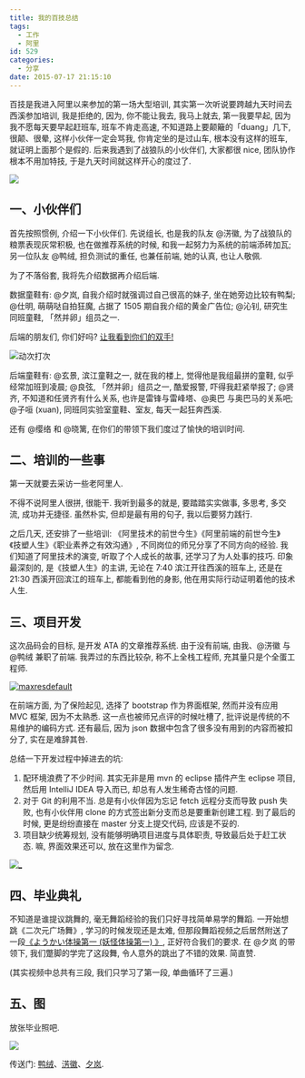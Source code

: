 ```yaml
---
title: 我的百技总结
tags:
  - 工作
  - 阿里
id: 529
categories:
  - 分享
date: 2015-07-17 21:15:10
---
```


百技是我进入阿里以来参加的第一场大型培训, 其实第一次听说要跨越九天时间去西溪参加培训, 我是拒绝的, 因为, 你不能让我去, 我马上就去, 第一我要早起, 因为我不愿每天要早起赶班车, 班车不肯走高速, 不知道路上要颠簸的「duang」几下, 很颠、很晕, 这样小伙伴一定会骂我, 你肯定坐的是过山车, 根本没有这样的班车, 就证明上面那个是假的. 后来我遇到了战狼队的小伙伴们, 大家都很 nice, 团队协作根本不用加特技, 于是九天时间就这样开心的度过了.

[![](http://img.beamnote.com/2015/alibaba-xixi.jpg)](http://img.beamnote.com/2015/alibaba-xixi.jpg)<!-- more -->

## 一、小伙伴们

首先按照惯例, 介绍一下小伙伴们. 先说组长, 也是我的队友 @淓徽, 为了战狼队的粮票表现灰常积极, 也在做推荐系统的时候, 和我一起努力为系统的前端添砖加瓦; 另一位队友 @鸭绒, 担负测试的重任, 也兼任前端, 她的认真, 也让人敬佩.

为了不落俗套, 我将先介绍数据再介绍后端.

数据童鞋有: @夕岚, 自我介绍时就强调过自己很高的妹子, 坐在她旁边比较有鸭梨; @仕明, 萌萌哒自拍狂魔, 占据了 1505 期自我介绍的黄金广告位; @沁钊, 研究生同班童鞋, 「然并卵」组员之一.

后端的朋友们, 你们好吗? [让我看到你们的双手\!](http://music.163.com/#/song?id=31185019)

![动次打次](http://img3.tbcdn.cn/L1/461/1/3824ec8be28c0999e44b7a55814250bb6417b929)

后端童鞋有: @玄景, 滨江童鞋之一, 就在我的楼上, 觉得他是我组最拼的童鞋, 似乎经常加班到凌晨; @良弦, 「然并卵」组员之一, 酷爱报警, 吓得我赶紧举报了; @贤齐, 不知道和任贤齐有什么关系, 也许是雷锋与雷峰塔、@奥巴 与奥巴马的关系吧; @子咺 (xuan), 同班同实验室童鞋、室友, 每天一起狂奔西溪.

还有 @缨络 和 @晓篱, 在你们的带领下我们度过了愉快的培训时间.

## 二、培训的一些事

第一天就要去采访一些老阿里人.

不得不说阿里人很拼, 很能干. 我听到最多的就是, 要踏踏实实做事, 多思考, 多交流, 成功并无捷径. 虽然朴实, 但却是最有用的句子, 我以后要努力践行.

之后几天, 还安排了一些培训: 《阿里技术的前世今生》《阿里前端的前世今生》《技塑人生》《职业素养之有效沟通》, 不同岗位的师兄分享了不同方向的经验. 我们知道了阿里技术的演变, 听取了个人成长的故事, 还学习了为人处事的技巧. 印象最深刻的, 是《技塑人生》的主讲, 无论在 7:40 滨江开往西溪的班车上, 还是在 21:30 西溪开回滨江的班车上, 都能看到他的身影, 他在用实际行动证明着他的技术人生.

## 三、项目开发

这次品码会的目标, 是开发 ATA 的文章推荐系统. 由于没有前端, 由我、@淓徽 与 @鸭绒 兼职了前端. 我弄过的东西比较杂, 称不上全栈工程师, 充其量只是个全蛋工程师.

[![maxresdefault](http://img1.tbcdn.cn/L1/461/1/6f43c9000d29b4866cc25e51f12027c760ce346c)](http://img1.tbcdn.cn/L1/461/1/6f43c9000d29b4866cc25e51f12027c760ce346c)

在前端方面, 为了保险起见, 选择了 bootstrap 作为界面框架, 然而并没有应用 MVC 框架, 因为不太熟悉. 这一点也被师兄点评的时候吐槽了, 批评说是传统的不易维护的编码方式. 还有最后, 因为 json 数据中包含了很多没有用到的内容而被扣分了, 实在是难辞其咎.

总结一下开发过程中掉进去的坑:

1. 配环境浪费了不少时间. 其实无非是用 mvn 的 eclipse 插件产生 eclipse 项目, 然后用 IntelliJ IDEA 导入而已, 却总有人发生稀奇古怪的问题.
2. 对于 Git 的利用不当. 总是有小伙伴因为忘记 fetch 远程分支而导致 push 失败, 也有小伙伴用 clone 的方式签出新分支而总是要重新创建工程. 到了最后的时候, 更是纷纷直接在 master 分支上提交代码, 应该是不妥的.
3. 项目缺少统筹规划, 没有能够明确项目进度与具体职责, 导致最后处于赶工状态.
嘛, 界面效果还可以, 放在这里作为留念.

[![_](http://img2.tbcdn.cn/L1/461/1/a5f00d2a2d32fbd3d8c869aecac75b3b827c8365)](http://img2.tbcdn.cn/L1/461/1/a5f00d2a2d32fbd3d8c869aecac75b3b827c8365)

## 四、毕业典礼

不知道是谁提议跳舞的, 毫无舞蹈经验的我们只好寻找简单易学的舞蹈. 一开始想跳《二次元广场舞》, 学习的时候发现还是太难, 但那段舞蹈视频之后居然附送了一段[《ようかい体操第一 (妖怪体操第一) 》](https://www.youtube.com/watch?v=VyKLQXOj0ts), 正好符合我们的要求. 在 @夕岚 的带领下, 我们蹩脚的学完了这段舞, 令人意外的跳出了不错的效果. 简直赞.

 (其实视频中总共有三段, 我们只学习了第一段, 单曲循环了三遍.)

## 五、图

放张毕业照吧.

[![](http://img.beamnote.com/2015/baiji-small.jpg)](http://img.beamnote.com/2015/baiji.jpg)

传送门: [鸭绒](http://www.atatech.org/articles/37299)、[淓徽](http://www.atatech.org/articles/37332)、[夕岚](http://www.atatech.org/articles/37348).
